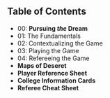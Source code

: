 ## Table of Contents
- 00: **Pursuing _the_ Dream**
- 01: The Fundamentals
- 02: Contextualizing the Game
- 03: Playing the Game
- 04: Refereeing the Game
- **Maps of Deseret**
- **Player Reference Sheet**
- **College Information Cards**
- **Referee Cheat Sheet**
